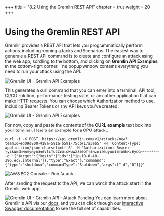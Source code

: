 +++
title = "8.2 Using the Gremlin REST API"
chapter = true
weight = 20
+++

# Using the Gremlin REST API

Gremlin provides a REST API that lets you programmatically perform actions, including running attacks and Scenarios. The easiest way to generate a REST API command is to create and configure an attack using the web app, scrolling to the bottom, and clicking on **Gremlin API Examples** in the bottom-right corner. The popup window contains everything you need to run your attack using the API. 

![Gremlin UI - Gremlin API Examples ](/images/gremlin_ui_api_examples.png) 

This generates a curl command that you can enter into a terminal, API tool, CI/CD solution, performance testing suite, or any other application that can make HTTP requests. You can choose which Authorization method to use, including Bearer Tokens or any API keys you've created.

![Gremlin UI - Gremlin API Examples ](/images/gremlin_ui_api_examples2.png) 

For now, copy and paste the contents of the **CURL example** text box into your terminal. Here's an example for a CPU attack::

```
curl -i -X POST 'https://api.gremlin.com/v1/attacks/new?teamId=ed09d800-018a-591a-b591-75cb717a3eb5' -H 'Content-Type: application/json;charset=utf-8' -H 'Authorization: Bearer Yy1kNWJhMWMyNy05OGVlLTU2ZWUtOWUwZS00OTY5NzA1ZGUyOWI6YW5hKzEyQG******************' -d '{"target":{"hosts":{"ids":["ip-10-0-48-196.ec2.internal"]},"type":"Exact"},"command":{"type":"shutdown","commandType":"Shutdown","args":["-d","0"]}}'
```
![AWS EC2 Console - Run Attack ](/images/gremlin_ui_api_aws_console.png) 

After sending the request to the API, we can watch the attack start in the Gremlin web app:

![Gremlin UI - Gremlin API - Attack Pending](/images/gremlin_ui_api_attack_unleashed.png) 
You can learn more about Gremlin's API via our [docs](https://www.gremlin.com/docs/api-reference/overview/), and you can click through our [interactive Swagger documentation](https://app.gremlin.com/api) to see the full set of capabilities. 